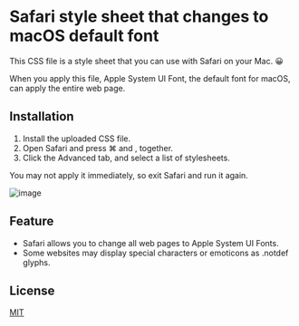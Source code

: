 # Safari style sheet that changes to macOS default font

This CSS file is a style sheet that you can use with Safari on your Mac. 😀

When you apply this file, Apple System UI Font, the default font for macOS, can apply the entire web page.

## Installation
1. Install the uploaded CSS file.
2. Open Safari and press ⌘ and , together.
3. Click the Advanced tab, and select a list of stylesheets.

You may not apply it immediately, so exit Safari and run it again.

![image](https://github.com/doqemddl04/macOS/assets/123877199/4f469be7-7757-4483-9eb0-889599afc1f3)

## Feature
- Safari allows you to change all web pages to Apple System UI Fonts.
- Some websites may display special characters or emoticons as .notdef glyphs.

## License
[MIT](https://github.com/mutzingoyangee/Safari-Style-sheet/blob/main/LICENSE)
